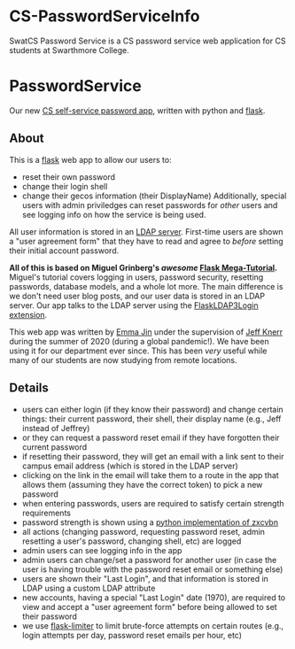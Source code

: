 # CS-PasswordServiceInfo
SwatCS Password Service is a CS password service web application for CS students at Swarthmore College.

# PasswordService

Our new [CS self-service password app](https://password.cs.swarthmore.edu/), 
written with python and [flask](https://flask.palletsprojects.com/en/2.0.x/).


## About

This is a [flask](https://flask.palletsprojects.com/en/2.0.x/) web app to allow our users to:
 - reset their own password
 - change their login shell 
 - change their gecos information (their DisplayName)
Additionally, special users with admin priviledges 
can reset passwords for *other* users and see logging info on how the
service is being used. 

All user information is stored in an 
[LDAP server](https://jeffknerr.github.io/ldap/linux/debian/ubuntu/2021/04/28/ldap-for-small-department.html).
First-time users are shown a "user agreement form"
that they have to read and agree to *before* setting their 
initial account password.

**All of this is based on 
Miguel Grinberg's *awesome*
[Flask Mega-Tutorial](https://blog.miguelgrinberg.com/post/the-flask-mega-tutorial-part-i-hello-world).**
Miguel's tutorial covers logging in users, password security, resetting passwords,
database models, and a whole lot more. The main difference is we don't need user
blog posts, and our user data is stored in an LDAP server.
Our app talks to the LDAP server using the 
[FlaskLDAP3Login extension](https://flask-ldap3-login.readthedocs.io/en/latest/).

This web app was written by 
[Emma Jin](https://github.com/EmmaJin0210)
under the supervision of [Jeff Knerr](https://jeffknerr.github.io/)
during the summer
of 2020 (during a global pandemic!). We have been using it for our department
ever since. This has been *very* useful while many of our students are now
studying from remote locations.

## Details

- users can either login (if they know their password) and change certain things:
  their current password, their shell, their display name (e.g., Jeff instead of Jeffrey)
- or they can request a password reset email if they have forgotten their current password
- if resetting their password, they will get an email with a link sent to their
  campus email address (which is stored in the LDAP server)
- clicking on the link in the email will take them to a route in the app that
  allows them (assuming they have the correct token) to pick a new password
- when entering passwords, users are required to satisfy certain strength requirements
- password strength is shown using a 
  [python implementation of zxcvbn](https://github.com/dwolfhub/zxcvbn-python)
- all actions (changing password, requesting password reset, admin resetting a
  user's password, changing shell, etc) are logged
- admin users can see logging info in the app
- admin users can change/set a password for another user (in case the user
  is having trouble with the password reset email or something else)
- users are shown their "Last Login", and that information is stored in LDAP
  using a custom LDAP attribute
- new accounts, having a special "Last Login" date (1970), are required to view
  and accept a "user agreement form" before being allowed to set their password
- we use [flask-limiter](https://flask-limiter.readthedocs.io/en/stable/) to limit 
  brute-force attempts on certain routes (e.g., login attempts per day, password
  reset emails per hour, etc)
